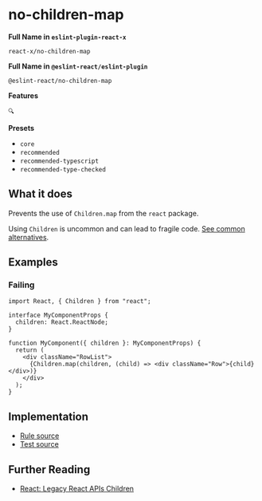 # no-children-map

**Full Name in `eslint-plugin-react-x`**

```plain copy
react-x/no-children-map
```

**Full Name in `@eslint-react/eslint-plugin`**

```plain copy
@eslint-react/no-children-map
```

**Features**

`🔍`

**Presets**

- `core`
- `recommended`
- `recommended-typescript`
- `recommended-type-checked`

## What it does

Prevents the use of `Children.map` from the `react` package.

Using `Children` is uncommon and can lead to fragile code. [See common alternatives](https://react.dev/reference/react/Children#alternatives).

## Examples

### Failing

```tsx
import React, { Children } from "react";

interface MyComponentProps {
  children: React.ReactNode;
}

function MyComponent({ children }: MyComponentProps) {
  return (
    <div className="RowList">
      {Children.map(children, (child) => <div className="Row">{child}</div>)}
    </div>
  );
}
```

## Implementation

- [Rule source](https://github.com/rEl1cx/eslint-react/tree/main/packages/plugins/eslint-plugin-react-x/src/rules/no-children-map.ts)
- [Test source](https://github.com/rEl1cx/eslint-react/tree/main/packages/plugins/eslint-plugin-react-x/src/rules/no-children-map.spec.ts)

## Further Reading

- [React: Legacy React APIs Children](https://react.dev/reference/react/Children)
